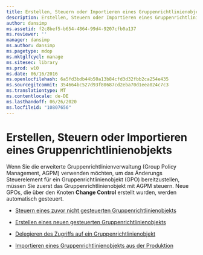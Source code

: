 ```yaml
---
title: Erstellen, Steuern oder Importieren eines Gruppenrichtlinienobjekts
description: Erstellen, Steuern oder Importieren eines Gruppenrichtlinienobjekts
author: dansimp
ms.assetid: f2c8bef5-b654-4864-99d4-9207cfb0a137
ms.reviewer: ''
manager: dansimp
ms.author: dansimp
ms.pagetype: mdop
ms.mktglfcycl: manage
ms.sitesec: library
ms.prod: w10
ms.date: 06/16/2016
ms.openlocfilehash: 6a5fd3bdb44b50a13b84cfd3d32fbb2ca254e435
ms.sourcegitcommit: 354664bc527d93f80687cd2eba70d1eea024c7c3
ms.translationtype: MT
ms.contentlocale: de-DE
ms.lasthandoff: 06/26/2020
ms.locfileid: "10807656"
---
```

# Erstellen, Steuern oder Importieren eines Gruppenrichtlinienobjekts


Wenn Sie die erweiterte Gruppenrichtlinienverwaltung (Group Policy Management, AGPM) verwenden möchten, um das Änderungs Steuerelement für ein Gruppenrichtlinienobjekt (GPO) bereitzustellen, müssen Sie zuerst das Gruppenrichtlinienobjekt mit AGPM steuern. Neue GPOs, die über den Knoten **Change Control** erstellt wurden, werden automatisch gesteuert.

-   [Steuern eines zuvor nicht gesteuerten Gruppenrichtlinienobjekts](control-a-previously-uncontrolled-gpo.md)

-   [Erstellen eines neuen gesteuerten Gruppenrichtlinienobjekts](create-a-new-controlled-gpo.md)

-   [Delegieren des Zugriffs auf ein Gruppenrichtlinienobjekt](delegate-access-to-a-gpo.md)

-   [Importieren eines Gruppenrichtlinienobjekts aus der Produktion](import-a-gpo-from-production-approver.md)

 

 






